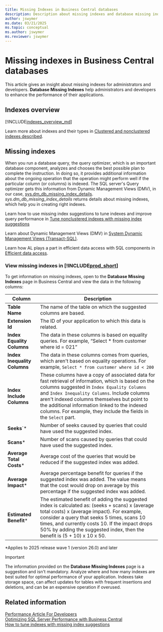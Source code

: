 ```yaml
---
title: Missing Indexes in Business Central databases
description: Description about missing indexes and database missing indexes page
author: jswymer
ms.date: 03/21/2025
ms.topic: conceptual
ms.author: jswymer
ms.reviewer: jswymer
---
```


# Missing indexes in Business Central databases

This article gives an insight about missing indexes for administrators and developers. **Database Missing Indexes** help administrators and developers to enhance the performance of their applications.

## Indexes overview

[!INCLUDE[indexes_overview_md](../includes/indexes_overview.md)]

Learn more about indexes and their types in [Clustered and nonclustered indexes described](/sql/relational-databases/indexes/clustered-and-nonclustered-indexes-described).

## Missing indexes

When you run a database query, the query optimizer, which is an important database component, analyzes and chooses the best possible plan to complete the instruction. In doing so, it provides additional information about the ongoing operation that the operation might perform well if the particular column (or columns) is indexed. The SQL server's Query optimizer gets this information from Dynamic Management Views (DMV), in our case, [sys.dm_db_missing_index_details](/sql/relational-databases/system-dynamic-management-views/sys-dm-db-missing-index-details-transact-sql). *sys.dm_db_missing_index_details* returns details about missing indexes, which help you in creating right indexes.

Learn how to use missing index suggestions to tune indexes and improve query performance in [Tune nonclustered indexes with missing index suggestions](/sql/relational-databases/indexes/tune-nonclustered-missing-index-suggestions)

Learn about Dynamic Management Views (DMV) in [System Dynamic Management Views (Transact-SQL)](/sql/relational-databases/system-dynamic-management-views/system-dynamic-management-views).

Learn how AL plays a part in efficient data access with SQL components in [Efficient data access](../performance/performance-developer.md#efficient-data-access).

### View missing indexes in [!INCLUDE[prod_short](../developer/includes/prod_short.md)]

To get information on missing indexes, open to the **Database Missing Indexes** page in Business Central and view the data in the following columns:

|Column|Description|
|------|-----------|
| **Table Name**|The name of the table on which the suggested columns are based.|
| **Extension Id**|The ID of your application to which this data is related.|
|**Index Equality Columns**|The data in these columns is based on equality queries. For example, “Select * from customer where id = 021”|
| **Index Inequality Columns**|The data in these columns comes from queries, which aren't based on equality operations. For example, `Select * from customer where id < 200`|
| **Index Include Columns**|These columns have a copy of associated data for fast retrieval of information, which is based on the columns suggested in `Index Equality Columns` and `Index Inequality Columns`. Include columns aren't indexed columns themselves but point to the additional information linked to the indexed columns. For example, they include the fields in the `Select` part.|
| **Seeks**`\*|Number of seeks caused by queries that could have used the suggested index.|
| **Scans**\*|Number of scans caused by queries that could have used the suggested index.|
|**Average Total Costs**\*|Average cost of the queries that would be reduced if the suggested index was added.|
| **Average Impact**\*|Average percentage benefit for queries if the suggested index was added. The value means that the cost would drop on average by this percentage if the suggested index was added.|
| **Estimated Benefit**\*|The estimated benefit of adding the suggested index is calculated as: (seeks + scans) x (average total costs) x (average impact). For example, consider a query that seeks 5 times, scans 10 times, and currently costs 10. If the impact drops 50% by adding the suggested index, then the benefit is (5 + 10) x 10 x 50.|

\*Applies to 2025 release wave 1 (version 26.0) and later

> [!IMPORTANT]
> The information provided on the **Database Missing Indexes** page is a suggestion and isn't mandatory. Analyze where and how many indexes are best suited for optimal performance of your application. Indexes take storage space, can affect updates for tables with frequent insertions and deletions, and can be an expensive operation if overused.

## Related information

[Performance Article For Developers](../performance/performance-developer.md)  
[Optimizing SQL Server Performance with Business Central](optimize-sql-server-performance.md)  
[How to tune indexes with missing index suggestions](/sql/relational-databases/indexes/tune-nonclustered-missing-index-suggestions)
